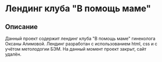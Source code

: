 # Лендинг клуба "В помощь маме"
## Описание
Данный проект содержит лендинг  клуба "В помощь маме" гинеколога Оксаны Алимовой. Лендинг разработан с использованием html, css и с учётом метолодогии БЭМ.
На данный момент проект закрыт, сайт удалён.

